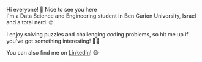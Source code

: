Hi everyone! :wave: Nice to see you here <br/>
I'm a Data Science and Engineering student in Ben Gurion University, Israel and a total nerd. :nerd_face: 

I enjoy solving puzzles and challenging coding problems, so hit me up if you've got something interesting! :woman_technologist:

You can also find me on [LinkedIn](https://www.linkedin.com/in/omertole/)! :smile:
